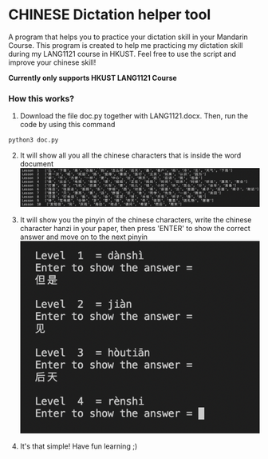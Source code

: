 # CHINESE Dictation helper tool
A program that helps you to practice your dictation skill in your Mandarin Course. This program is created to help me practicing my dictation skill during my LANG1121 course in HKUST. Feel free to use the script and improve your chinese skill!

<b>Currently only supports HKUST LANG1121 Course</b>

### How this works?
1. Download the file doc.py together with LANG1121.docx. Then, run the code by using this command
```bash
python3 doc.py
```

2. It will show all you all the chinese characters that is inside the word document
![chinese characters](./src/chinese_characters.png)

3. It will show you the pinyin of the chinese characters, write the chinese character hanzi in your paper, then press 'ENTER' to show the correct answer and move on to the next pinyin
![gameplay](./src/gameplay.png)

4. It's that simple! Have fun learning ;)